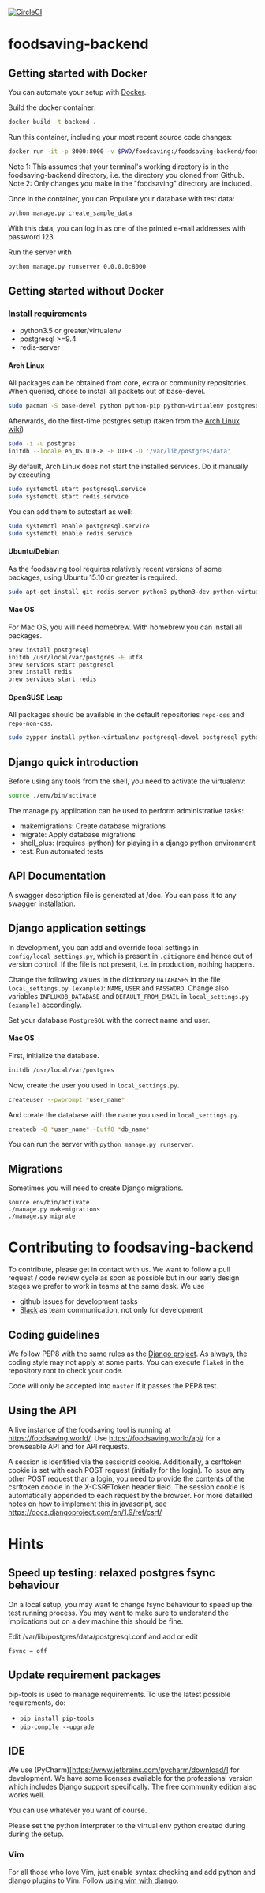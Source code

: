 [![CircleCI](https://circleci.com/gh/yunity/yunity-core/tree/master.svg?style=svg)](https://circleci.com/gh/yunity/yunity-core/tree/master)

# foodsaving-backend

## Getting started with Docker

You can automate your setup with [Docker](https://www.docker.com/what-docker). 

Build the docker container:
```sh
docker build -t backend .
```
Run this container, including your most recent source code changes:

```sh
docker run -it -p 8000:8000 -v $PWD/foodsaving:/foodsaving-backend/foodsaving backend
```

Note 1: This assumes that your terminal's working directory is in the foodsaving-backend directory, i.e. the directory you cloned from Github.
Note 2: Only changes you make in the "foodsaving" directory are included.

Once in the container, you can Populate your database with test data:

```sh
python manage.py create_sample_data
```

With this data, you can log in as one of the printed e-mail addresses with password 123

Run the server with

```sh
python manage.py runserver 0.0.0.0:8000
```

## Getting started without Docker
### Install requirements

- python3.5 or greater/virtualenv
- postgresql >=9.4
- redis-server

#### Arch Linux

All packages can be obtained from core, extra or community repositories. When queried, chose to install all packets out of base-devel.

```sh
sudo pacman -S base-devel python python-pip python-virtualenv postgresql python-redis redis
```

Afterwards, do the first-time postgres setup (taken from the [Arch Linux wiki](https://wiki.archlinux.org/index.php/PostgreSQL))

```sh
sudo -i -u postgres
initdb --locale en_US.UTF-8 -E UTF8 -D '/var/lib/postgres/data'
```

By default, Arch Linux does not start the installed services. Do it manually by executing

```sh
sudo systemctl start postgresql.service
sudo systemctl start redis.service
```

You can add them to autostart as well:

```sh
sudo systemctl enable postgresql.service
sudo systemctl enable redis.service
```

#### Ubuntu/Debian
As the foodsaving tool requires relatively recent versions of some packages, using Ubuntu 15.10 or greater is required.

```sh
sudo apt-get install git redis-server python3 python3-dev python-virtualenv postgresql postgresql-server-dev-9.4 gcc build-essential g++ libffi-dev libncurses5-dev
```
#### Mac OS
For Mac OS, you will need homebrew. With homebrew you can install all packages.

```sh
brew install postgresql
initdb /usr/local/var/postgres -E utf8
brew services start postgresql
brew install redis
brew services start redis
```

#### OpenSUSE Leap

All packages should be available in the default repositories `repo-oss` and `repo-non-oss`.

```sh
sudo zypper install python-virtualenv postgresql-devel postgresql python-redis redis
```

## Django quick introduction
Before using any tools from the shell, you need to activate the virtualenv:

```sh
source ./env/bin/activate
```

The manage.py application can be used to perform administrative tasks:

  - makemigrations: Create database migrations
  - migrate: Apply database migrations
  - shell\_plus: (requires ipython) for playing in a django python environment
  - test: Run automated tests

## API Documentation
A swagger description file is generated at /doc. You can pass it to any swagger installation.

## Django application settings
In development, you can add and override local settings in
`config/local_settings.py`, which is present in `.gitignore` and hence out of
version control. If the file is not present, i.e. in production, nothing
happens.

Change the following values in the dictionary `DATABASES` in the file `local_settings.py (example)`: `NAME`, `USER` and `PASSWORD`. Change also variables `INFLUXDB_DATABASE` and `DEFAULT_FROM_EMAIL` in `local_settings.py (example)` accordingly.

Set your database `PostgreSQL` with the correct name and user.

#### Mac OS

First, initialize the database.

```sh
initdb /usr/local/var/postgres
```

Now, create the user you used in `local_settings.py`.

```sh
createuser --pwprompt *user_name*
```

And create the database with the name you used in `local_settings.py`.

```sh
createdb -O *user_name* -Eutf8 *db_name*
```

You can run the server with `python manage.py runserver`.


## Migrations

Sometimes you will need to create Django migrations.

```
source env/bin/activate
./manage.py makemigrations
./manage.py migrate
```

# Contributing to foodsaving-backend
To contribute, please get in contact with us. We want to follow a pull request / code review cycle as soon as possible but in our early design stages we prefer to work in teams at the same desk.
We use

- github issues for development tasks
- [Slack](https://yunity.slack.com) as team communication, not only for development

## Coding guidelines
We follow PEP8 with the same rules as the [Django project](https://docs.djangoproject.com/en/dev/internals/contributing/writing-code/coding-style/).
As always, the coding style may not apply at some parts.
You can execute `flake8` in the repository root to check your code.

Code will only be accepted into `master` if it passes the PEP8 test.

## Using the API
A live instance of the foodsaving tool is running at https://foodsaving.world/. Use https://foodsaving.world/api/ for a browseable API and for API requests.

A session is identified via the sessionid cookie. Additionally, a csrftoken cookie is set with each POST request (initially for the login). To issue any other POST request than a login, you need to provide the contents of the csrftoken cookie in the X-CSRFToken header field. The session cookie is automatically appended to each request by the browser.
For more detailled notes on how to implement this in javascript, see https://docs.djangoproject.com/en/1.9/ref/csrf/

# Hints

## Speed up testing: relaxed postgres fsync behaviour
On a local setup, you may want to change fsync behaviour to speed up the test running process. You may want to make sure to understand the implications but on a dev machine this should be fine.

Edit /var/lib/postgres/data/postgresql.conf and add or edit

```
fsync = off
```

## Update requirement packages
pip-tools is used to manage requirements. To use the latest possible requirements, do:

- `pip install pip-tools`
- `pip-compile --upgrade`

## IDE
We use (PyCharm)[https://www.jetbrains.com/pycharm/download/] for development. We have some licenses available for the professional version which includes Django support specifically. The free community edition also works well.

You can use whatever you want of course.

Please set the python interpreter to the virtual env python created during during the setup.

### Vim

For all those who love Vim, just enable syntax checking and add python and django plugins to Vim. Follow [using vim with django](https://code.djangoproject.com/wiki/UsingVimWithDjango).
